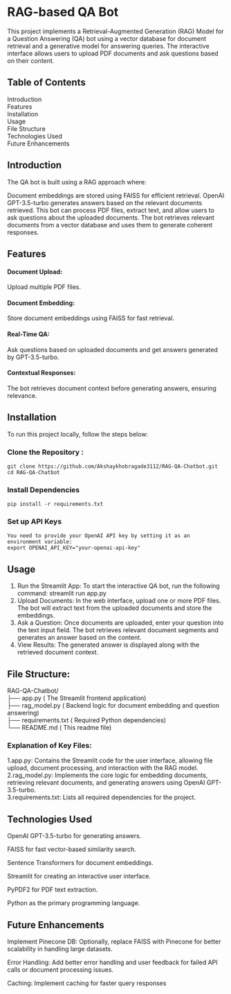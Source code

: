 # RAG-based QA Bot
This project implements a Retrieval-Augmented Generation (RAG) Model for a Question Answering (QA) bot using a vector database for document retrieval and a generative model for answering queries. 
The interactive interface allows users to upload PDF documents and ask questions based on their content.

## Table of Contents
Introduction \
Features \
Installation \
Usage \
File Structure \
Technologies Used \
Future Enhancements

## Introduction
The QA bot is built using a RAG approach where:

Document embeddings are stored using FAISS for efficient retrieval.
OpenAI GPT-3.5-turbo generates answers based on the relevant documents retrieved.
This bot can process PDF files, extract text, and allow users to ask questions about the uploaded documents. The bot retrieves relevant documents from a vector database and uses them to generate coherent responses.

## Features
#### Document Upload: 
Upload multiple PDF files. 

#### Document Embedding: 
Store document embeddings using FAISS for fast retrieval. 
#### Real-Time QA: 
Ask questions based on uploaded documents and get answers generated by GPT-3.5-turbo. 
#### Contextual Responses: 
The bot retrieves document context before generating answers, ensuring relevance.

## Installation
To run this project locally, follow the steps below:
### Clone the Repository :
    git clone https://github.com/Akshaykhobragade3112/RAG-QA-Chatbot.git
    cd RAG-QA-Chatbot
### Install Dependencies
    pip install -r requirements.txt
### Set up API Keys
    You need to provide your OpenAI API key by setting it as an environment variable:
    export OPENAI_API_KEY="your-openai-api-key"

## Usage
1. Run the Streamlit App:
   To start the interactive QA bot, run the following command:
   streamlit run app.py
2. Upload Documents:
   In the web interface, upload one or more PDF files.
   The bot will extract text from the uploaded documents and store the embeddings.
3. Ask a Question:
   Once documents are uploaded, enter your question into the text input field.
   The bot retrieves relevant document segments and generates an answer based on the content.
4. View Results:
   The generated answer is displayed along with the retrieved document context.

## File Structure:
   RAG-QA-Chatbot/ \
   ├── app.py                ( The Streamlit frontend application) \
   ├── rag_model.py          ( Backend logic for document embedding and question answering) \
   ├── requirements.txt      ( Required Python dependencies) \
   └── README.md             ( This readme file)
### Explanation of Key Files:
  1.app.py: Contains the Streamlit code for the user interface, allowing file upload, document processing, and interaction with the RAG model. \
  2.rag_model.py: Implements the core logic for embedding documents, retrieving relevant documents, and generating answers using OpenAI GPT-3.5-turbo. \
  3.requirements.txt: Lists all required dependencies for the project.
  
## Technologies Used
OpenAI GPT-3.5-turbo for generating answers. 

FAISS for fast vector-based similarity search.

Sentence Transformers for document embeddings.

Streamlit for creating an interactive user interface.

PyPDF2 for PDF text extraction.

Python as the primary programming language.

## Future Enhancements
Implement Pinecone DB: Optionally, replace FAISS with Pinecone for better scalability in handling large datasets.

Error Handling: Add better error handling and user feedback for failed API calls or document processing issues.

Caching: Implement caching for faster query responses
